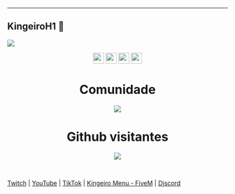 <hr>

## KingeiroH1 👋


<a align=center href="EmBreve"><img src="https://readme-typing-svg.herokuapp.com?font=Courrier&size=25&duration=2500&pause=1000&color=000000&background=FFFFFFFF&height=40&lines=discord.gg%2FEmBreve;twitch.tv%2Fkingeiroh1;Youtube%3A+Kingeiro;Estrela+meu+conteúdo+%3C3"/></a>

<div align=center>
<a href="https://discord.gg/catcha"><img src="https://img.shields.io/badge/discord-blue.svg?&style=for-the-badge&logo=discord&logoColor=white" height=25></a>
<a href="https://twitch.tv/kingeiroh1"><img src="https://img.shields.io/badge/twitch-violet.svg?&style=for-the-badge&logo=twitch&logoColor=white" height=25></a> 
<a href="https://www.tiktok.com/@kingeiroh1"><img src="https://img.shields.io/badge/tiktok-black.svg?&style=for-the-badge&logo=tiktok&logoColor=white" height=25></a>
<a href="https://www.youtube.com/channel/UCpjFmZxQIaoP2jcDmUHTADg"><img src="https://img.shields.io/badge/-YouTube-red?&style=for-the-badge&logo=youtube&logoColor=white" height=25></a>
</div>
  
<h1 align=center><b>Comunidade</b></h1>

<p align=center><img src="https://img.shields.io/discord/951183240180412516.svg?label=Discord&logo=Discord&colorB=7289da&style=for-the-badge" style="max-width: 100%;"></p>

<h1 align=center><b>Github visitantes</b></h1>
<p align=center><img src="https://profile-counter.glitch.me/kingeiroh1/count.svg"></p><br>

[Twitch](https://twitch.tv/kingeiroh1)   |   [YouTube](https://www.youtube.com/channel/UCpjFmZxQIaoP2jcDmUHTADg)   |   [TikTok](https://www.tiktok.com/@kingeiroh1)    |  [Kingeiro Menu - FiveM](https://discord.gg/FwcJ5gWjew)   |   [Discord](https://discord.gg/FwcJ5gWjew)
